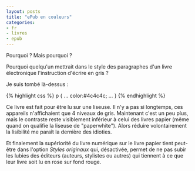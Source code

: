 ```yaml
---
layout: posts
title: "ePub en couleurs"
categories:
- fr
- livres
- epub
---
```


Pourquoi ? Mais pourquoi ?

Pourquoi quelqu'un mettrait dans le style des paragraphes d'un livre
électronique l'instruction d'écrire en gris ?

Je suis tombé là-dessus :

{% highlight css %}
p {
    ...
    color:#4c4c4c;
    ...
}
{% endhighlight %}

Ce livre est fait pour être lu sur une liseuse. Il n'y a pas si longtemps, ces appareils n'affichaient que 4 niveaux de gris. Maintenant c'est un peu plus,
mais le contraste reste visiblement inférieur à celui des livres papier (même quand on qualifie la liseuse de "paperwhite"). Alors
réduire volontairement la lisibilité me paraît la dernière des idioties.

Et finalement la supériorité du livre numérique sur le livre papier tient
peut-être dans l'option *Styles originaux* qui, désactivée, permet de ne pas
subir les lubies des éditeurs (auteurs, stylistes ou autres) qui tiennent à ce
que leur livre soit lu en rose sur fond rouge.
